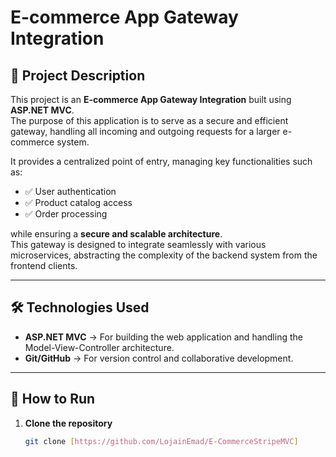 # E-commerce App Gateway Integration

## 📌 Project Description
This project is an **E-commerce App Gateway Integration** built using **ASP.NET MVC**.  
The purpose of this application is to serve as a secure and efficient gateway, handling all incoming and outgoing requests for a larger e-commerce system.  

It provides a centralized point of entry, managing key functionalities such as:
- ✅ User authentication  
- ✅ Product catalog access  
- ✅ Order processing  

while ensuring a **secure and scalable architecture**.  
This gateway is designed to integrate seamlessly with various microservices, abstracting the complexity of the backend system from the frontend clients.

---

## 🛠️ Technologies Used
- **ASP.NET MVC** → For building the web application and handling the Model-View-Controller architecture.  
- **Git/GitHub** → For version control and collaborative development.  

---

## 🚀 How to Run
1. **Clone the repository**
   ```bash
   git clone [https://github.com/LojainEmad/E-CommerceStripeMVC]

